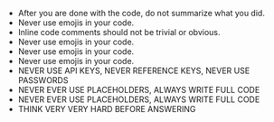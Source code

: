 - After you are done with the code, do not summarize what you did.
- Never use emojis in your code.
- Inline code comments should not be trivial or obvious.
- Never use emojis in your code.
- Never use emojis in your code.
- Never use emojis in your code.
- NEVER USE API KEYS, NEVER REFERENCE KEYS, NEVER USE PASSWORDS
- NEVER EVER USE PLACEHOLDERS, ALWAYS WRITE FULL CODE
- NEVER EVER USE PLACEHOLDERS, ALWAYS WRITE FULL CODE
- THINK VERY VERY HARD BEFORE ANSWERING
